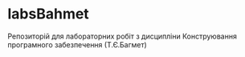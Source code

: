 # labsBahmet
Репозиторій для лабораторних робіт з дисципліни Конструювання програмного забезпечення (Т.Є.Багмет)
